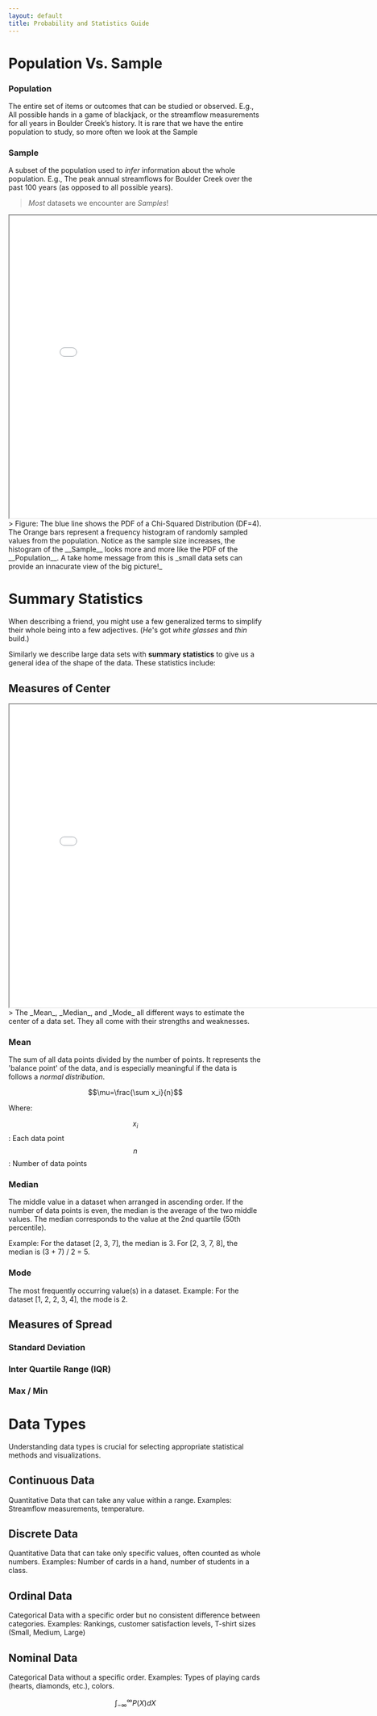 ```yaml
---
layout: default
title: Probability and Statistics Guide
---
```


Population Vs. Sample
=====================

### Population

The entire set of items or outcomes that can be studied or observed.
E.g., All possible hands in a game of blackjack, or the streamflow measurements for all years in Boulder Creek’s history. It is rare that we have the entire population to study, so more often we look at the Sample

### Sample
A subset of the population used to _infer_ information about the whole population.
E.g., The peak annual streamflows for Boulder Creek over the past 100 years (as opposed to all possible years).

> _Most_ datasets we encounter are _Samples_!


<iframe src="Figures/chi_squared_interactive.html" width="800" height="600"></iframe>
> Figure: The blue line shows the PDF of a Chi-Squared Distribution (DF=4). The Orange bars represent a frequency histogram of randomly sampled values from the population. Notice as the sample size increases, the histogram of the __Sample__ looks more and more like the PDF of the __Population__. A take home message from this is _small data sets can provide an innacurate view of the big picture!_

Summary Statistics
==================
When describing a friend, you might use a few generalized terms to simplify their whole being into a few adjectives. (_He_'s got _white glasses_ and _thin_ build.)

Similarly we describe large data sets with __summary statistics__ to give us a general idea of the shape of the data. These statistics include:

Measures of Center
----
<iframe src="Figures/chi_squared_pdf_corrected_mode.html" width="800" height="600"></iframe>
> The _Mean_, _Median_, and _Mode_ all different ways to estimate the center of a data set. They all come with their strengths and weaknesses.

### Mean

The sum of all data points divided by the number of points. It represents the 'balance point' of the data, and is especially meaningful if the data is follows a _normal distribution_.

$$\mu=\frac{\sum x_i}{n}$$


Where:


$$x_i$$: Each data point
$$n$$: Number of data points


### Median

The middle value in a dataset when arranged in ascending order. If the number of data points is even, the median is the average of the two middle values. The median corresponds to the value at the 2nd quartile (50th percentile).

Example: For the dataset [2, 3, 7], the median is 3. For [2, 3, 7, 8], the median is (3 + 7) / 2 = 5.


### Mode

The most frequently occurring value(s) in a dataset.
Example: For the dataset [1, 2, 2, 3, 4], the mode is 2. 


Measures of Spread
---

### Standard Deviation

### Inter Quartile Range (IQR)

### Max / Min

Data Types
==========
Understanding data types is crucial for selecting appropriate statistical methods and visualizations.

## Continuous Data
Quantitative Data that can take any value within a range. Examples: Streamflow measurements, temperature.
## Discrete Data
Quantitative Data that can take only specific values, often counted as whole numbers. Examples: Number of cards in a hand, number of students in a class.
## Ordinal Data
Categorical Data with a specific order but no consistent difference between categories. Examples: Rankings, customer satisfaction levels, T-shirt sizes (Small, Medium, Large)
## Nominal Data
Categorical Data without a specific order. Examples: Types of playing cards (hearts, diamonds, etc.), colors.





$$ \int_{-\infty}^{\infty} P(X) dX$$


